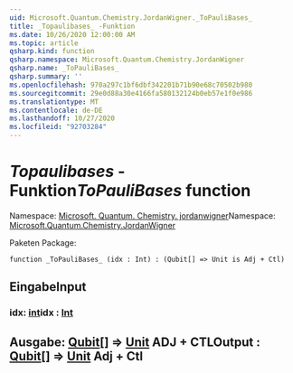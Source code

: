 ```yaml
---
uid: Microsoft.Quantum.Chemistry.JordanWigner._ToPauliBases_
title: _Topaulibases_ -Funktion
ms.date: 10/26/2020 12:00:00 AM
ms.topic: article
qsharp.kind: function
qsharp.namespace: Microsoft.Quantum.Chemistry.JordanWigner
qsharp.name: _ToPauliBases_
qsharp.summary: ''
ms.openlocfilehash: 970a297c1bf6dbf342201b71b90e68c70502b980
ms.sourcegitcommit: 29e0d88a30e4166fa580132124b0eb57e1f0e986
ms.translationtype: MT
ms.contentlocale: de-DE
ms.lasthandoff: 10/27/2020
ms.locfileid: "92703284"
---
```

# <a name="_topaulibases_-function"></a><span data-ttu-id="9326c-102">_Topaulibases_ -Funktion</span><span class="sxs-lookup"><span data-stu-id="9326c-102">_ToPauliBases_ function</span></span>

<span data-ttu-id="9326c-103">Namespace: [Microsoft. Quantum. Chemistry. jordanwigner](xref:Microsoft.Quantum.Chemistry.JordanWigner)</span><span class="sxs-lookup"><span data-stu-id="9326c-103">Namespace: [Microsoft.Quantum.Chemistry.JordanWigner](xref:Microsoft.Quantum.Chemistry.JordanWigner)</span></span>

<span data-ttu-id="9326c-104">Paketen [](https://nuget.org/packages/)</span><span class="sxs-lookup"><span data-stu-id="9326c-104">Package: [](https://nuget.org/packages/)</span></span>




```qsharp
function _ToPauliBases_ (idx : Int) : (Qubit[] => Unit is Adj + Ctl)
```


## <a name="input"></a><span data-ttu-id="9326c-105">Eingabe</span><span class="sxs-lookup"><span data-stu-id="9326c-105">Input</span></span>

### <a name="idx--int"></a><span data-ttu-id="9326c-106">idx: [int](xref:microsoft.quantum.lang-ref.int)</span><span class="sxs-lookup"><span data-stu-id="9326c-106">idx : [Int](xref:microsoft.quantum.lang-ref.int)</span></span>





## <a name="output--qubit--unit-adj--ctl"></a><span data-ttu-id="9326c-107">Ausgabe: [Qubit](xref:microsoft.quantum.lang-ref.qubit)[] => [Unit](xref:microsoft.quantum.lang-ref.unit) ADJ + CTL</span><span class="sxs-lookup"><span data-stu-id="9326c-107">Output : [Qubit](xref:microsoft.quantum.lang-ref.qubit)[] => [Unit](xref:microsoft.quantum.lang-ref.unit) Adj + Ctl</span></span>


